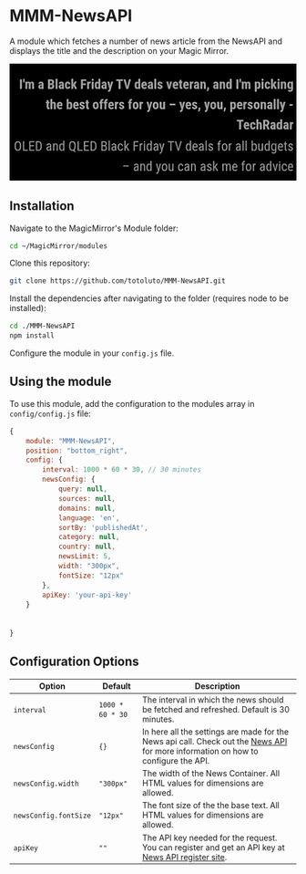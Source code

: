 # MMM-NewsAPI
A module which fetches a number of news article from the NewsAPI and displays the title and the description on your Magic Mirror.

![image](./screenshots/MMM-NewsApi.png)

## Installation

Navigate to the MagicMirror's Module folder:

```bash
cd ~/MagicMirror/modules
```

Clone this repository:

```bash
git clone https://github.com/totoluto/MMM-NewsAPI.git
```

Install the dependencies after navigating to the folder (requires node to be installed):
```bash
cd ./MMM-NewsAPI
npm install
```

Configure the module in your `config.js` file.

## Using the module
To use this module, add the configuration to the modules array in `config/config.js` file:

```js
{
	module: "MMM-NewsAPI",
	position: "bottom_right",
	config: {
		interval: 1000 * 60 * 30, // 30 minutes
    	newsConfig: {
            query: null,
            sources: null,
            domains: null,
            language: 'en',
            sortBy: 'publishedAt',
            category: null,
            country: null,
            newsLimit: 5,
            width: "300px",
            fontSize: "12px"
        },
    	apiKey: 'your-api-key'
	}

		
}
```

## Configuration Options


| Option | Default | Description |
|-----|-----|-----|
| `interval` | `1000 * 60 * 30` | The interval in which the news should be fetched and refreshed. Default is 30 minutes. |
| `newsConfig` | `{}` | In here all the settings are made for the News api call. Check out the [News API](https://newsapi.org/docs/endpoints) for more information on how to configure the API. |
| `newsConfig.width` | `"300px"` | The width of the News Container. All HTML values for dimensions are allowed.
| `newsConfig.fontSize` | `"12px"` | The font size of the the base text. All HTML values for dimensions are allowed.
| `apiKey` | `""` | The API key needed for the request. You can register and get an API key at [News API register site](https://newsapi.org/register).
